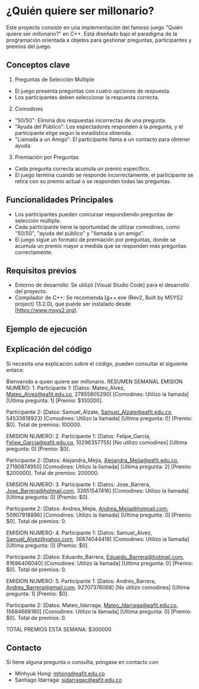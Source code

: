 ¿Quién quiere ser millonario?
=
Este proyecto consiste en una implementación del famoso juego "Quién quiere ser millonario?" en C++. Está diseñado bajo el paradigma de la programación orientada a objetos para gestionar preguntas, participantes y premios del juego.

## Conceptos clave

1. Preguntas de Selección Múltiple
- El juego presenta preguntas con cuatro opciones de respuesta.
- Los participantes deben seleccionar la respuesta correcta.
2. Comodines
- "50/50": Elimina dos respuestas incorrectas de una pregunta.
- "Ayuda del Público": Los espectadores responden a la pregunta, y el participante elige según la estadística obtenida.
- "Llamada a un Amigo": El participante llama a un contacto para obtener ayuda.
3. Premiación por Preguntas
- Cada pregunta correcta acumula un premio específico.
- El juego termina cuando se responde incorrectamente, el participante se retira con su premio actual o se responden todas las preguntas.

## Funcionalidades Principales

- Los participantes pueden concursar respondiendo preguntas de selección múltiple.
- Cada participante tiene la oportunidad de utilizar comodines, como "50/50", "ayuda del público" y "llamada a un amigo".
- El juego sigue un formato de premiación por preguntas, donde se acumula un premio mayor a medida que se responden más preguntas correctamente.

## Requisitos previos
- Entorno de desarrollo: Se utilizó [Visual Studio Code] para el desarrollo del proyecto.
- Compilador de C++: Se recomienda [g++.exe (Rev2, Built by MSYS2 project) 13.2.0], que puede ser instalado desde [https://www.msys2.org].

## Ejemplo de ejecución

## Explicación del código
Si necesita una explicación sobre el código, pueden consultar el siguiente enlace:

Bienvenido a quien quiere ser millonario.
RESUMEN SEMANAL
EMISION NUMERO: 1.
 Participante 1: [Datos: Mateo_Alvez, Mateo_Alvez@eafit.edu.co, 27855805290]
[Comodines: Utilizo la llamada]
[Ultima pregunta: 1]
[Premio: $100000].

 Participante 2: [Datos: Samuel_Alzate, Samuel_Alzate@eafit.edu.co, 54533618923]
[Comodines: Utilizo la llamada]
[Ultima pregunta: 0]
[Premio: $0].
 Total de premios: 100000.


EMISION NUMERO: 2.
 Participante 1: [Datos: Felipe_Garcia, Felipe_Garcia@eafit.edu.co, 10296357755]
[No utilizo comodines]
[Ultima pregunta: 0]
[Premio: $0].

 Participante 2: [Datos: Alejandra_Mejia, Alejandra_Mejia@eafit.edu.co, 27190874950]
[Comodines: Utilizo la llamada]
[Ultima pregunta: 2]
[Premio: $200000].
 Total de premios: 200000.


EMISION NUMERO: 3.
 Participante 1: [Datos: Jose_Barrera, Jose_Barrera@hotmail.com, 32651547416]
[Comodines: Utilizo la llamada]
[Ultima pregunta: 0]
[Premio: $0].

 Participante 2: [Datos: Andrea_Mejia, Andrea_Mejia@hotmail.com, 50907918896]
[Comodines: Utilizo la llamada]
[Ultima pregunta: 0]
[Premio: $0].
 Total de premios: 0.


EMISION NUMERO: 4.
 Participante 1: [Datos: Samuel_Alvez, Samuel_Alvez@yahoo.com, 36874044418]
[Comodines: Utilizo la llamada]
[Ultima pregunta: 0]
[Premio: $0].

 Participante 2: [Datos: Eduardo_Barrera, Eduardo_Barrera@hotmail.com, 81696406040]
[Comodines: Utilizo la llamada]
[Ultima pregunta: 0]
[Premio: $0].
 Total de premios: 0.


EMISION NUMERO: 5.
 Participante 1: [Datos: Andres_Barrera, Andres_Barrera@gmail.com, 92707376068]
[No utilizo comodines]
[Ultima pregunta: 1]
[Premio: $0].

 Participante 2: [Datos: Mateo_Idarraga, Mateo_Idarraga@eafit.edu.co, 15684668180]
[Comodines: Utilizo la llamada]
[Ultima pregunta: 0]
[Premio: $0].
 Total de premios: 0.



TOTAL PREMIOS ESTA SEMANA: $300000

## Contacto

Si tiene alguna pregunta o consulta, póngase en contacto con
- Minhyuk Hong: mhong@eafit.edu.co
- Santiago Idarraga: sidarragac@eafit.edu.co

